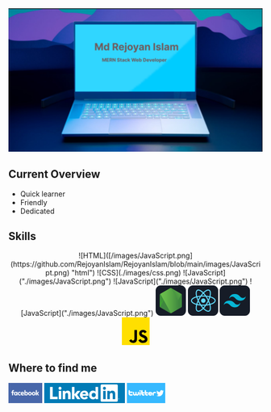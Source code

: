 <img src='./images/banner/banner.png'>

<h2>Current Overview</h2>

 <ul>
  <li>Quick learner</li> 
  <li>Friendly</li> 
  <li>Dedicated</li> 
</ul>



<h2>Skills</h2>

<p align="center">
      ![HTML]([/images/JavaScript.png](https://github.com/RejoyanIslam/RejoyanIslam/blob/main/images/JavaScript.png) "html")
       ![CSS](./images/css.png)
        ![JavaScript]("./images/JavaScript.png")
        ![JavaScript]("./images/JavaScript.png")
        ![JavaScript]("./images/JavaScript.png")
      <img src="./images/node.png" />
      <img src="./images/react.png" />
      <img src="./images/tailwind.png" />
 <svg xmlns="http://www.w3.org/2000/svg" id="Capa_1" width="55" height="55" viewBox="0 0 512 512"><path fill="#ffdf00" d="M0 0h512v512H0z"></path><path d="M343.934 400.002c10.313 16.839 23.731 29.216 47.462 29.216 19.935 0 32.67-9.964 32.67-23.731 0-16.498-13.084-22.341-35.027-31.939l-12.028-5.161c-34.719-14.791-57.783-33.321-57.783-72.493 0-36.084 27.494-63.553 70.461-63.553 30.59 0 52.582 10.646 68.429 38.522l-37.465 24.056c-8.249-14.791-17.148-20.618-30.964-20.618-14.092 0-23.024 8.94-23.024 20.618 0 14.434 8.94 20.277 29.582 29.217l12.028 5.152c40.879 17.53 63.959 35.401 63.959 75.581 0 43.317-34.028 67.048-79.726 67.048-44.682 0-73.549-21.293-87.674-49.201zm-169.96 4.169c7.558 13.41 14.434 24.747 30.964 24.747 15.807 0 25.779-6.185 25.779-30.232V235.089h48.112v164.246c0 49.818-29.208 72.493-71.843 72.493-38.522 0-60.83-19.936-72.176-43.947z"></path></svg>
</p>



<h2>Where to find me</h2>
<a href=""><img src="./images/banner/facebook(2).png" alt=""></a>
<a href="https://www.linkedin.com/in/rej0yanislam/"><img src="./images/banner/linkedin-logo(2).png" alt=""></a>
<a href="https://twitter.com/rej0yanislam"><img src="./images/banner/twitter-logo(1).png" alt=""></a>
</div>
 
